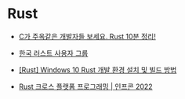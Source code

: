 # Rust

- [C가 주옥같은 개발자들 보세요. Rust 10분 정리!](https://www.youtube.com/watch?v=w1dlmOjDLX8)

- [한국 러스트 사용자 그룹](https://doc.rust-kr.org/)

- [[Rust] Windows 10 Rust 개발 환경 설치 및 빌드 방법](https://velog.io/@pikamon/Rust-1)

- [Rust 크로스 플랫폼 프로그래밍 | 인프콘 2022](https://youtu.be/V6TR2FeCK5c?si=4lI5WI-iSjTdCKTL)
